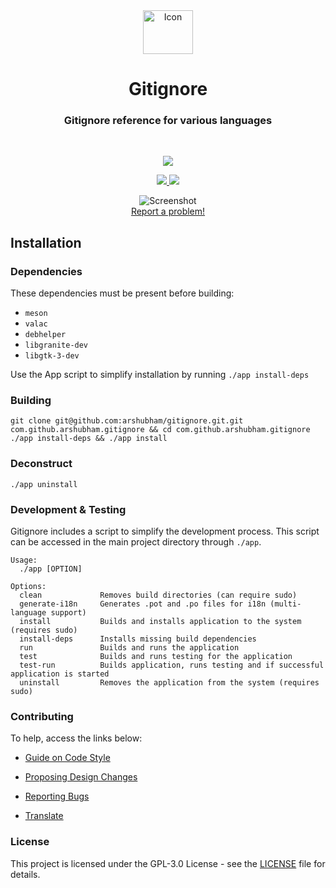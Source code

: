 <div align="center">
  <span align="center"> <img width="80" height="70" class="center" src="git@github.com:arshubham/gitignore.git/blob/master/data/images/com.github.arshubham.gitignore.png" alt="Icon"></span>
  <h1 align="center">Gitignore</h1>
  <h3 align="center">Gitignore reference for various languages</h3>
</div>

<br/>

<p align="center">
    <a href="https://appcenter.elementary.io/com.github.arshubham.gitignore">
        <img src="https://appcenter.elementary.io/badge.svg">
    </a>
</p>

<p align="center">
  <a href="git@github.com:arshubham/gitignore.git/blob/master/LICENSE">
    <img src="https://img.shields.io/badge/License-GPL-3.0-blue.svg">
  </a>
  <a href="git@github.com:arshubham/gitignore.git/releases">
    <img src="https://img.shields.io/badge/Release-v%201.0.0-orange.svg">
  </a>
</p>

<p align="center">
    <img  src="git@github.com:arshubham/gitignore.git/blob/master/data/images/screenshot.png" alt="Screenshot"> <br>
  <a href="git@github.com:arshubham/gitignore.git/issues/new"> Report a problem! </a>
</p>

## Installation

### Dependencies
These dependencies must be present before building:
 - `meson`
 - `valac`
 - `debhelper`
 - `libgranite-dev`
 - `libgtk-3-dev`


Use the App script to simplify installation by running `./app install-deps`
 
 ### Building

```
git clone git@github.com:arshubham/gitignore.git.git com.github.arshubham.gitignore && cd com.github.arshubham.gitignore
./app install-deps && ./app install
```

### Deconstruct

```
./app uninstall
```

### Development & Testing

Gitignore includes a script to simplify the development process. This script can be accessed in the main project directory through `./app`.

```
Usage:
  ./app [OPTION]

Options:
  clean             Removes build directories (can require sudo)
  generate-i18n     Generates .pot and .po files for i18n (multi-language support)
  install           Builds and installs application to the system (requires sudo)
  install-deps      Installs missing build dependencies
  run               Builds and runs the application
  test              Builds and runs testing for the application
  test-run          Builds application, runs testing and if successful application is started
  uninstall         Removes the application from the system (requires sudo)
```

### Contributing

To help, access the links below:

- [Guide on Code Style](git@github.com:arshubham/gitignore.git/wiki/Guide-on-code-style)

- [Proposing Design Changes](git@github.com:arshubham/gitignore.git/wiki/Proposing-Design-Changes)

- [Reporting Bugs](git@github.com:arshubham/gitignore.git/wiki/Reporting-Bugs)

- [Translate](git@github.com:arshubham/gitignore.git/wiki/Translate)


### License

This project is licensed under the GPL-3.0 License - see the [LICENSE](LICENSE.md) file for details.
